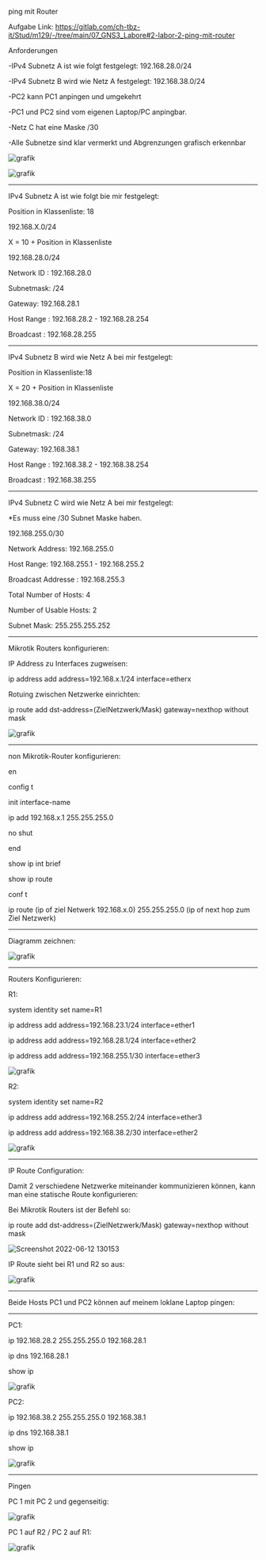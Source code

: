 
ping mit Router

Aufgabe Link:
https://gitlab.com/ch-tbz-it/Stud/m129/-/tree/main/07_GNS3_Labore#2-labor-2-ping-mit-router


Anforderungen

-IPv4 Subnetz A ist wie folgt festgelegt: 192.168.28.0/24


-IPv4 Subnetz B wird wie Netz A festgelegt: 192.168.38.0/24


-PC2 kann PC1 anpingen und umgekehrt

-PC1 und PC2 sind vom eigenen Laptop/PC anpingbar.

-Netz C hat eine Maske /30

-Alle Subnetze sind klar vermerkt und Abgrenzungen grafisch erkennbar






![grafik](https://user-images.githubusercontent.com/102586033/172212957-d41289e8-3944-4665-ad43-17ceb9939dbc.png)


![grafik](https://user-images.githubusercontent.com/102586033/172215294-3564f369-2bb8-4e29-ae62-e9414875ca72.png)




_____________________________
IPv4 Subnetz A ist wie folgt bie mir festgelegt:

Position in Klassenliste: 18

192.168.X.0/24

X = 10 + Position in Klassenliste

192.168.28.0/24

Network ID : 192.168.28.0

Subnetmask: /24 

Gateway: 192.168.28.1

Host Range : 192.168.28.2 - 192.168.28.254

Broadcast : 192.168.28.255
_______________________________



IPv4 Subnetz B wird wie Netz A bei mir festgelegt:

Position in Klassenliste:18
 
X = 20 + Position in Klassenliste

192.168.38.0/24


Network ID : 192.168.38.0

Subnetmask: /24 

Gateway: 192.168.38.1

Host Range : 192.168.38.2 - 192.168.38.254

Broadcast : 192.168.38.255

___________________________________

IPv4 Subnetz C wird wie Netz A bei mir festgelegt:

*Es muss eine /30 Subnet Maske haben.

192.168.255.0/30

Network Address:	192.168.255.0

Host Range:	192.168.255.1 - 192.168.255.2

Broadcast Addresse :	192.168.255.3

Total Number of Hosts:	4

Number of Usable Hosts:	2

Subnet Mask:	255.255.255.252

_______________________________

Mikrotik Routers konfigurieren:

IP Address zu Interfaces zugweisen:

ip address add address=192.168.x.1/24 interface=etherx

Rotuing zwischen Netzwerke einrichten:

ip route add dst-address=(ZielNetzwerk/Mask) gateway=nexthop without mask

![grafik](https://user-images.githubusercontent.com/102586033/173229603-9876748c-6393-4690-9df1-dad7a98cdee2.png)

________________________________

non Mikrotik-Router konfigurieren:

en

config t

init interface-name

ip add 192.168.x.1 255.255.255.0

no shut

end

show ip int brief

show ip route

conf t

ip route (ip of ziel Netwerk 192.168.x.0) 255.255.255.0  (ip of next hop zum Ziel Netzwerk)


_________________________________


Diagramm zeichnen:

![grafik](https://user-images.githubusercontent.com/102586033/172315442-f0245dae-deec-41c8-aa13-0a7f3955f259.png)



____________________________________

Routers Konfigurieren:

R1:

system identity set name=R1


ip address add address=192.168.23.1/24 interface=ether1

ip address add address=192.168.28.1/24 interface=ether2

ip address add address=192.168.255.1/30 interface=ether3


![grafik](https://user-images.githubusercontent.com/102586033/172323345-f2eee974-a169-4f76-895f-bda61f11d7fd.png)



R2:

system identity set name=R2


ip address add address=192.168.255.2/24 interface=ether3


ip address add address=192.168.38.2/30 interface=ether2


![grafik](https://user-images.githubusercontent.com/102586033/173229683-9892a577-17be-4028-aa06-48aa67c679a5.png)

___________________________

IP Route Configuration:

Damit 2 verschiedene Netzwerke miteinander kommunizieren können, kann man eine statische Route konfigurieren:

Bei Mikrotik Routers ist der Befehl so:

ip route add dst-address=(ZielNetzwerk/Mask) gateway=nexthop without mask



![Screenshot 2022-06-12 130153](https://user-images.githubusercontent.com/102586033/173230039-5be205e6-c9d4-4071-8875-ef0cd18ef67d.jpg)


IP Route sieht bei R1 und R2 so aus:


![grafik](https://user-images.githubusercontent.com/102586033/173230093-5e7240bd-9715-4710-9970-b9ee7e31d401.png)


_______________________________

Beide Hosts PC1 und PC2 können auf meinem loklane Laptop pingen:







____________________________
PC1:

ip 192.168.28.2 255.255.255.0 192.168.28.1

ip dns 192.168.28.1

show ip

![grafik](https://user-images.githubusercontent.com/102586033/172321592-a17ec369-00b6-4505-b1b1-2da92d5543bd.png)


PC2:

ip 192.168.38.2 255.255.255.0 192.168.38.1

ip dns 192.168.38.1

show ip

![grafik](https://user-images.githubusercontent.com/102586033/172321744-73e0d0b7-7715-4e32-a50f-eacee50a252e.png)


_______________

Pingen


PC 1 mit PC 2 und gegenseitig:

![grafik](https://user-images.githubusercontent.com/102586033/173229764-869f9bdc-4da7-4299-b2c3-8f4be19a42dc.png)



PC 1 auf R2 / PC 2 auf R1:


![grafik](https://user-images.githubusercontent.com/102586033/173229861-ab4db504-a8e8-46eb-b848-c7e13c9cbe78.png)








